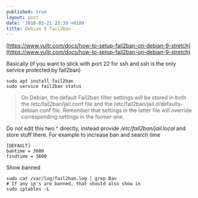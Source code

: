 ```yaml
---
published: true
layout: post
date: '2018-03-21 23:39 +0100'
title: Debian 9 fail2ban
---
```

[https://www.vultr.com/docs/how-to-setup-fail2ban-on-debian-9-stretch](https://www.vultr.com/docs/how-to-setup-fail2ban-on-debian-9-stretch)

Basically (if you want to stick with port 22 for ssh and ssh is the only service protected by fail2ban)

    sudo apt install fail2ban
    sudo service fail2ban status

> On Debian, the default Fail2ban filter settings will be stored in both the /etc/fail2ban/jail.conf file and the /etc/fail2ban/jail.d/defaults-debian.conf file. Remember that settings in the latter file will override corresponding settings in the former one.

Do not edit this two ^ directly, instead provide */etc/fail2ban/jail.local* and store stuff there. For example to increase ban and search time

    [DEFAULT]
    bantime = 3600
    findtime = 3600

Show banned

    sudo cat /var/log/fail2ban.log | grep Ban
    # If any ip's are banned, that should also show in
    sudo iptables -L

